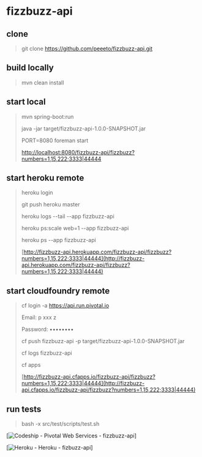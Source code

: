 # fizzbuzz-api

## clone 
>git clone https://github.com/peeeto/fizzbuzz-api.git

## build locally
>mvn clean install

## start local
>mvn spring-boot:run
>
>java -jar target/fizzbuzz-api-1.0.0-SNAPSHOT.jar
>
>PORT=8080 foreman start
>
>[http://localhost:8080/fizzbuzz-api/fizzbuzz?numbers=1,15,222;3333|44444](http://localhost:8080/fizzbuzz-api/fizzbuzz?numbers=1,15,222;3333|44444)

## start heroku remote
>heroku login
>
>git push heroku master
>
>heroku logs --tail --app fizzbuzz-api
>
>heroku ps:scale web=1 --app fizzbuzz-api
>
>heroku ps --app fizzbuzz-api
>
>[http://fizzbuzz-api.herokuapp.com/fizzbuzz-api/fizzbuzz?numbers=1,15,222;3333|44444](http://fizzbuzz-api.herokuapp.com/fizzbuzz-api/fizzbuzz?numbers=1,15,222;3333|44444)

## start cloudfoundry remote
>cf login -a https://api.run.pivotal.io
>
>Email: p xxx z
>
>Password: ••••••••
>
>cf push fizzbuzz-api -p target/fizzbuzz-api-1.0.0-SNAPSHOT.jar
>
>cf logs fizzbuzz-api
>
>cf apps
>
>[http://fizzbuzz-api.cfapps.io/fizzbuzz-api/fizzbuzz?numbers=1,15,222;3333|44444](http://fizzbuzz-api.cfapps.io/fizzbuzz-api/fizzbuzz?numbers=1,15,222;3333|44444)

## run tests
> bash -x src/test/scripts/test.sh

[![Codeship - Pivotal Web Services - fizzbuzz-api](https://codeship.com/projects/12a96f00-0f9d-0133-d4b2-1e6fe7bb1028/status?branch=master)]

[![Heroku - Heroku - fizbuzz-api](http://heroku-badge.herokuapp.com/?app=fizzbuzz-api&style=flat)]
